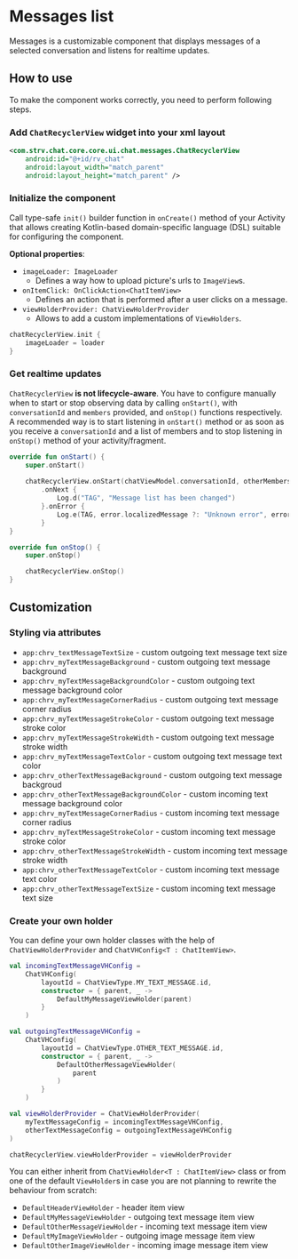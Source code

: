 # Messages list

Messages is a customizable component that displays messages of a
selected conversation and listens for realtime updates.

## How to use

To make the component works correctly, you need to perform following
steps.

### Add `ChatRecyclerView` widget into your xml layout

```xml
<com.strv.chat.core.core.ui.chat.messages.ChatRecyclerView
    android:id="@+id/rv_chat"
    android:layout_width="match_parent"
    android:layout_height="match_parent" />
```
### Initialize the component
Call type-safe `init()` builder function in `onCreate()` method of your
Activity that allows creating Kotlin-based domain-specific language
(DSL) suitable for configuring the component.

**Optional properties**:
- `imageLoader: ImageLoader` 
  -   Defines a way how to upload picture's urls to `ImageView`s.
- `onItemClick: OnClickAction<ChatItemView>`
  -  Defines an action that is performed after a user clicks on a
     message.
- `viewHolderProvider: ChatViewHolderProvider`
  - Allows to add a custom implementations of `ViewHolders`.
     
```kotlin
chatRecyclerView.init {
    imageLoader = loader
}
```

### Get realtime updates
`ChatRecyclerView` **is not lifecycle-aware**. You have to configure
manually when to start or stop observing data by calling `onStart()`,
with `conversationId` and `members` provided, and `onStop()` functions
respectively. A recommended way is to start listening in `onStart()`
method or as soon as you receive a `conversationId` and a list of
members and to stop listening in `onStop()` method of your
activity/fragment.

```kotlin
override fun onStart() {
    super.onStart()
        
    chatRecyclerView.onStart(chatViewModel.conversationId, otherMembers)
        .onNext {
            Log.d("TAG", "Message list has been changed")
        }.onError {
            Log.e(TAG, error.localizedMessage ?: "Unknown error", error)
        }
}

override fun onStop() {
    super.onStop()

    chatRecyclerView.onStop()
}
```

## Customization

### Styling via attributes
- `app:chrv_textMessageTextSize` - custom outgoing text message text
  size
- `app:chrv_myTextMessageBackground` - custom outgoing text message
  background
- `app:chrv_myTextMessageBackgroundColor` - custom outgoing text message
  background color
- `app:chrv_myTextMessageCornerRadius` - custom outgoing text message
  corner radius
- `app:chrv_myTextMessageStrokeColor` - custom outgoing text message
  stroke color
- `app:chrv_myTextMessageStrokeWidth` - custom outgoing text message
  stroke width
- `app:chrv_myTextMessageTextColor` - custom outgoing text message text
  color
- `app:chrv_otherTextMessageBackground` - custom outgoing text message
  backgroud
- `app:chrv_otherTextMessageBackgroundColor` - custom incoming text
  message background color
- `app:chrv_myTextMessageCornerRadius` - custom incoming text message
  corner radius
- `app:chrv_myTextMessageStrokeColor` - custom incoming text message
  stroke color
- `app:chrv_otherTextMessageStrokeWidth` - custom incoming text message
  stroke width
- `app:chrv_otherTextMessageTextColor` - custom incoming text message
  text color
- `app:chrv_otherTextMessageTextSize` - custom incoming text message
  text size

### Create your own holder
You can define your own holder classes with the help of
`ChatViewHolderProvider` and `ChatVHConfig<T : ChatItemView>`.

```kotlin
val incomingTextMessageVHConfig =
    ChatVHConfig(
        layoutId = ChatViewType.MY_TEXT_MESSAGE.id,
        constructor = { parent, _ ->
            DefaultMyMessageViewHolder(parent)
        }
    )

val outgoingTextMessageVHConfig =
    ChatVHConfig(
        layoutId = ChatViewType.OTHER_TEXT_MESSAGE.id,
        constructor = { parent, _ ->
            DefaultOtherMessageViewHolder(
                parent      
            )
        }
    )

val viewHolderProvider = ChatViewHolderProvider(
    myTextMessageConfig = incomingTextMessageVHConfig,
    otherTextMessageConfig = outgoingTextMessageVHConfig
)

chatRecyclerView.viewHolderProvider = viewHolderProvider
```

You can either inherit from `ChatViewHolder<T : ChatItemView>` class or
from one of the default `ViewHolder`s in case you are not planning to
rewrite the behaviour from scratch:
- `DefaultHeaderViewHolder` - header item view
- `DefaultMyMessageViewHolder` - outgoing text message item view
- `DefaultOtherMessageViewHolder` - incoming text message item view
- `DefaultMyImageViewHolder` - outgoing image message item view
- `DefaultOtherImageViewHolder` - incoming image message item view

